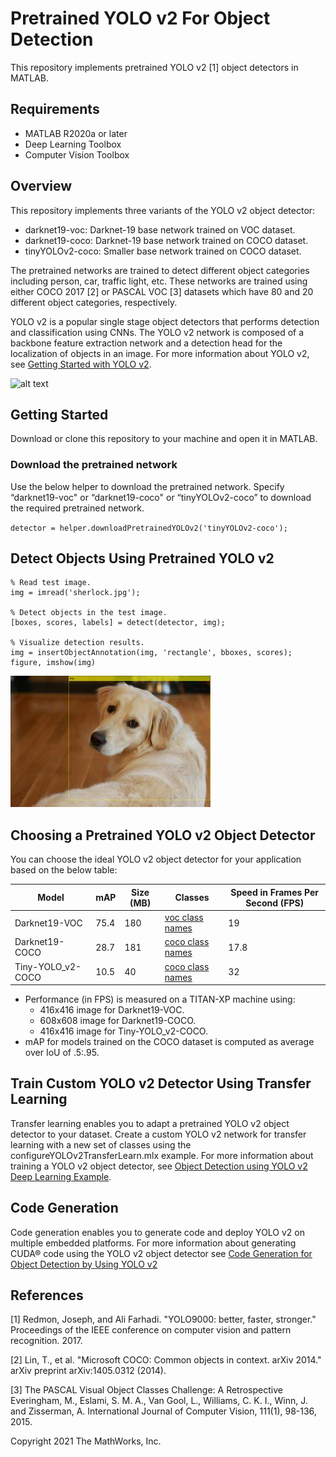 # Pretrained YOLO v2 For Object Detection

This repository implements pretrained YOLO v2 [1] object detectors in MATLAB.

Requirements
------------  

- MATLAB R2020a or later
- Deep Learning Toolbox
- Computer Vision Toolbox

Overview
--------

This repository implements three variants of the YOLO v2 object detector: 
- darknet19-voc: Darknet-19 base network trained on VOC dataset. 
- darknet19-coco: Darknet-19 base network trained on COCO dataset.
- tinyYOLOv2-coco: Smaller base network trained on COCO dataset. 

The pretrained networks are trained to detect different object categories including person, car, traffic light, etc. These networks are trained using either COCO 2017 [2] or PASCAL VOC [3] datasets which have 80 and 20 different object categories, respectively.

YOLO v2 is a popular single stage object detectors that performs detection and classification using CNNs. The YOLO v2 network is composed of a backbone feature extraction network and a detection head for the localization of objects in an image. For more information about YOLO v2, see [Getting Started with YOLO v2](https://www.mathworks.com/help/vision/ug/getting-started-with-yolo-v2.html). 

![alt text](https://www.mathworks.com/help/vision/ug/yolo_model.png) 

Getting Started
---------------

Download or clone this repository to your machine and open it in MATLAB.

### Download the pretrained network
Use the below helper to download the pretrained network. Specify “darknet19-voc" or “darknet19-coco" or “tinyYOLOv2-coco” to download the required pretrained network.  

`detector = helper.downloadPretrainedYOLOv2('tinyYOLOv2-coco');`

Detect Objects Using Pretrained YOLO v2
---------------------------------------

```
% Read test image.
img = imread('sherlock.jpg');

% Detect objects in the test image.
[boxes, scores, labels] = detect(detector, img);

% Visualize detection results.
img = insertObjectAnnotation(img, 'rectangle', bboxes, scores);
figure, imshow(img)
```
![alt text](images/results.jpg?raw=true)

Choosing a Pretrained YOLO v2 Object Detector
---------------------------------------------

You can choose the ideal YOLO v2 object detector for your application based on the below table:

| Model | mAP | Size (MB) | Classes | Speed in Frames Per Second (FPS) |
| ------ | ------ |  ------ | ------ | ------ |
| Darknet19-VOC | 75.4 | 180 | [voc class names](+helper/pascal-voc-classes.txt) | 19 |
| Darknet19-COCO | 28.7 | 181 | [coco class names](+helper/coco-classes.txt) | 17.8 |
| Tiny-YOLO_v2-COCO | 10.5 | 40 | [coco class names](+helper/coco-classes.txt) | 32 |

- Performance (in FPS) is measured on a TITAN-XP machine using:
    - 416x416 image for Darknet19-VOC.
    - 608x608 image for Darknet19-COCO.
    - 416x416 image for Tiny-YOLO_v2-COCO.
- mAP for models trained on the COCO dataset is computed as average over IoU of .5:.95.

Train Custom YOLO v2 Detector Using Transfer Learning
------------------------------------------------------------

Transfer learning enables you to adapt a pretrained YOLO v2 object detector to your dataset. Create a custom YOLO v2 network for transfer learning with a new set of classes using the configureYOLOv2TransferLearn.mlx example. For more information about training a YOLO v2 object detector, see [Object Detection using YOLO v2 Deep Learning Example](https://www.mathworks.com/help/vision/ug/train-an-object-detector-using-you-only-look-once.html).

Code Generation
---------------

Code generation enables you to generate code and deploy YOLO v2 on multiple embedded platforms. For more information about generating CUDA® code using the YOLO v2 object detector see [Code Generation for Object Detection by Using YOLO v2](https://www.mathworks.com/help//deeplearning/ug/code-generation-for-object-detection-using-yolo-v2.html)

References
-----------

[1] Redmon, Joseph, and Ali Farhadi. "YOLO9000: better, faster, stronger." Proceedings of the IEEE conference on computer vision and pattern recognition. 2017.

[2] Lin, T., et al. "Microsoft COCO: Common objects in context. arXiv 2014." arXiv preprint arXiv:1405.0312 (2014).

[3] The PASCAL Visual Object Classes Challenge: A Retrospective Everingham, M., Eslami, S. M. A., Van Gool, L., Williams, C. K. I., Winn, J. and Zisserman, A. International Journal of Computer Vision, 111(1), 98-136, 2015.


Copyright 2021 The MathWorks, Inc.
